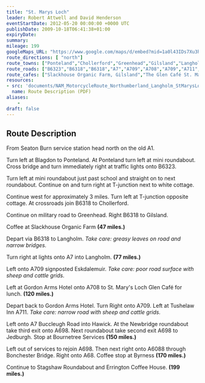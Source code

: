 ```yaml
---
title: "St. Marys Loch"
leader: Robert Attwell and David Henderson
eventStartDate: 2012-05-20 00:00:00 +0000 UTC
publishDate: 2009-10-18T06:41:38+01:00
expiryDate:
summary:
mileage: 199
googleMaps_URL: "https://www.google.com/maps/d/embed?mid=1a0l43IDs7Xu3h6U_JTaAOH2o8rsC1Th2"
route_directions: [ "north"]
route_towns: ["Ponteland","Chollerford","Greenhead","Gilsland","Langholm","Eskdalemuir","St. Mary's Loch","Hawick","Jedburgh","Bonchester Bridge","Byrness"]
route_roads: ["B6323","B6318","B6318","A7","A709","A708","A709","A711","A698","A6088","A68"]
route_cafes: ["Slackhouse Organic Farm, Gilsland","The Glen Café St. Mary's Loch, Selkirk"]
resources:
- src: 'documents/NAM_MotorcycleRoute_Northumberland_Langholm_StMarysLoch.pdf'
  name: Route Description (PDF)
aliases:
    - 
draft: false
---
```


## Route Description

From Seaton Burn service station head north on the old A1.

Turn left at Blagdon to Ponteland. At Ponteland turn left at mini roundabout. Cross bridge and turn immediately right at traffic lights onto B6323.

Turn left at mini roundabout just past school and straight on to next roundabout. Continue on and turn right at T-junction next to white cottage.

Continue west for approximately 3 miles. Turn left at T-junction opposite cottage. At crossroads join B6318 to Chollerford.

Continue on military road to Greenhead. Right B6318 to Gilsland.

Coffee at Slackhouse Organic Farm **(47 miles.)**

Depart via B6318 to Langholm. *Take care: greasy leaves on road and narrow bridges.*

Turn right at lights onto A7 into Langholm. **(77 miles.)**

Left onto A709 signposted Eskdalemuir. *Take care: poor road surface with sheep and cattle grids.*

Left at Gordon Arms Hotel onto A708 to St. Mary's Loch Glen Café for lunch. **(120 miles.)**

Depart back to Gordon Arms Hotel. Turn Right onto A709. Left at Tushelaw Inn A711. *Take care: narrow road with sheep and cattle grids.*

Left onto A7 Buccleugh Road into Hawick. At the  Newbridge roundabout take third exit onto A698.
Next roundabout take second exit A698 to Jedburgh. Stop at Bournetree Services **(150 miles.)**

Left out of services to rejoin A698. Then next right onto A6088 through Bonchester Bridge. Right onto A68. Coffee stop at Byrness **(170 miles.)**

Continue to Stagshaw Roundabout and Errington Coffee House. **(199 miles.)**



